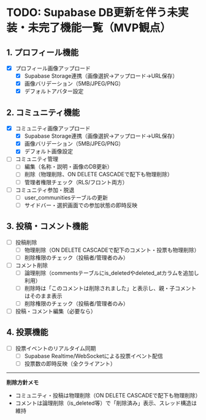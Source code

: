 # TODO: Supabase DB更新を伴う未実装・未完了機能一覧（MVP観点）

## 1. プロフィール機能
- [x] プロフィール画像アップロード
  - [x] Supabase Storage連携（画像選択→アップロード→URL保存）
  - [x] 画像バリデーション（5MB/JPEG/PNG）
  - [x] デフォルトアバター設定

## 2. コミュニティ機能
- [x] コミュニティ画像アップロード
  - [x] Supabase Storage連携（画像選択→アップロード→URL保存）
  - [x] 画像バリデーション（5MB/JPEG/PNG）
  - [x] デフォルト画像設定
- [ ] コミュニティ管理
  - [ ] 編集（名称・説明・画像のDB更新）
  - [ ] 削除（物理削除、ON DELETE CASCADEで配下も物理削除）
  - [ ] 管理者権限チェック（RLS/フロント両方）
- [ ] コミュニティ参加・脱退
  - [ ] user_communitiesテーブルの更新
  - [ ] サイドバー・選択画面での参加状態の即時反映

## 3. 投稿・コメント機能
- [ ] 投稿削除
  - [ ] 物理削除（ON DELETE CASCADEで配下のコメント・投票も物理削除）
  - [ ] 削除権限のチェック（投稿者/管理者のみ）
- [ ] コメント削除
  - [ ] 論理削除（commentsテーブルにis_deletedやdeleted_atカラムを追加し利用）
  - [ ] 削除時は「このコメントは削除されました」と表示し、親・子コメントはそのまま表示
  - [ ] 削除権限のチェック（投稿者/管理者のみ）
- [ ] 投稿・コメント編集（必要なら）

## 4. 投票機能
- [ ] 投票イベントのリアルタイム同期
  - [ ] Supabase Realtime/WebSocketによる投票イベント配信
  - [ ] 投票数の即時反映（全クライアント）

---

**削除方針メモ**
- コミュニティ・投稿は物理削除（ON DELETE CASCADEで配下も物理削除）
- コメントは論理削除（is_deleted等）で「削除済み」表示、スレッド構造は維持
